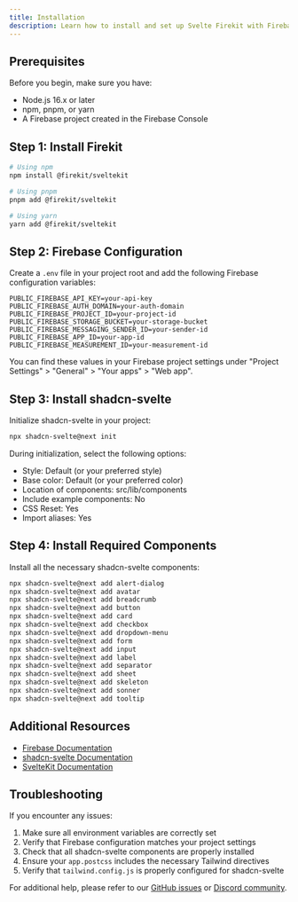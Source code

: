 ```yaml
---
title: Installation
description: Learn how to install and set up Svelte Firekit with Firebase and shadcn-svelte components.
---
```


## Prerequisites

Before you begin, make sure you have:
- Node.js 16.x or later
- npm, pnpm, or yarn
- A Firebase project created in the Firebase Console

## Step 1: Install Firekit

```bash
# Using npm
npm install @firekit/sveltekit

# Using pnpm
pnpm add @firekit/sveltekit

# Using yarn
yarn add @firekit/sveltekit
```

## Step 2: Firebase Configuration

Create a `.env` file in your project root and add the following Firebase configuration variables:

```env
PUBLIC_FIREBASE_API_KEY=your-api-key
PUBLIC_FIREBASE_AUTH_DOMAIN=your-auth-domain
PUBLIC_FIREBASE_PROJECT_ID=your-project-id
PUBLIC_FIREBASE_STORAGE_BUCKET=your-storage-bucket
PUBLIC_FIREBASE_MESSAGING_SENDER_ID=your-sender-id
PUBLIC_FIREBASE_APP_ID=your-app-id
PUBLIC_FIREBASE_MEASUREMENT_ID=your-measurement-id
```

You can find these values in your Firebase project settings under "Project Settings" > "General" > "Your apps" > "Web app".

## Step 3: Install shadcn-svelte

Initialize shadcn-svelte in your project:

```bash
npx shadcn-svelte@next init
```

During initialization, select the following options:
- Style: Default (or your preferred style)
- Base color: Default (or your preferred color)
- Location of components: src/lib/components
- Include example components: No
- CSS Reset: Yes
- Import aliases: Yes

## Step 4: Install Required Components

Install all the necessary shadcn-svelte components:

```bash
npx shadcn-svelte@next add alert-dialog
npx shadcn-svelte@next add avatar
npx shadcn-svelte@next add breadcrumb
npx shadcn-svelte@next add button
npx shadcn-svelte@next add card
npx shadcn-svelte@next add checkbox
npx shadcn-svelte@next add dropdown-menu
npx shadcn-svelte@next add form
npx shadcn-svelte@next add input
npx shadcn-svelte@next add label
npx shadcn-svelte@next add separator
npx shadcn-svelte@next add sheet
npx shadcn-svelte@next add skeleton
npx shadcn-svelte@next add sonner
npx shadcn-svelte@next add tooltip
```



## Additional Resources

- [Firebase Documentation](https://firebase.google.com/docs)
- [shadcn-svelte Documentation](https://next.shadcn-svelte.com/)
- [SvelteKit Documentation](https://kit.svelte.dev/docs)

## Troubleshooting

If you encounter any issues:

1. Make sure all environment variables are correctly set
2. Verify that Firebase configuration matches your project settings
3. Check that all shadcn-svelte components are properly installed
4. Ensure your `app.postcss` includes the necessary Tailwind directives
5. Verify that `tailwind.config.js` is properly configured for shadcn-svelte

For additional help, please refer to our [GitHub issues](https://github.com/your-repo/issues) or [Discord community](https://discord.gg/your-server).